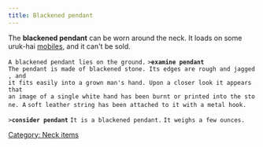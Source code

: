 ```yaml
---
title: Blackened pendant
---
```


The **blackened pendant** can be worn around the neck. It loads on some
uruk-hai [mobiles](mobile "wikilink"), and it can't be sold.

`A blackened pendant lies on the ground.`
`>`**`examine pendant`**
`The pendant is made of blackened stone. Its edges are rough and jagged, and`
`it fits easily into a grown man's hand. Upon a closer look it appears that`
`an image of a single white hand has been burnt or printed into the stone. A`
`soft leather string has been attached to it with a metal hook.`

`>`**`consider pendant`**
`It is a blackened pendant.`
`It weighs a few ounces.`

[Category: Neck items](Category:_Neck_items "wikilink")
